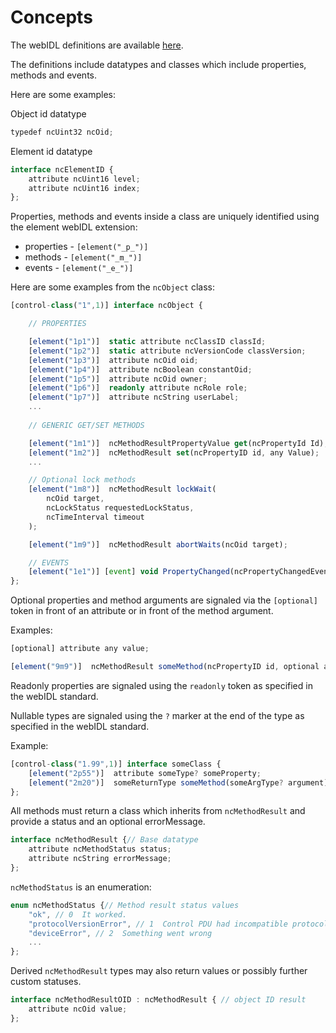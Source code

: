 # Concepts

The webIDL definitions are available [here](idl/NC-Framework.webidl).

The definitions include datatypes and classes which include properties, methods and events.

Here are some examples:

Object id datatype

```typescript
typedef ncUint32 ncOid;
```

Element id datatype

```typescript
interface ncElementID {
    attribute ncUint16 level;
    attribute ncUint16 index;
};
```

Properties, methods and events inside a class are uniquely identified using the element webIDL extension:

* properties - `[element("_p_")]`
* methods - `[element("_m_")]`
* events - `[element("_e_")]`

Here are some examples from the `ncObject` class:

```typescript
[control-class("1",1)] interface ncObject {

    // PROPERTIES

    [element("1p1")]  static attribute ncClassID classId;
    [element("1p2")]  static attribute ncVersionCode classVersion;
    [element("1p3")]  attribute ncOid oid;
    [element("1p4")]  attribute ncBoolean constantOid;
    [element("1p5")]  attribute ncOid owner;
    [element("1p6")]  readonly attribute ncRole role;
    [element("1p7")]  attribute ncString userLabel;
    ...
    
    // GENERIC GET/SET METHODS

    [element("1m1")]  ncMethodResultPropertyValue get(ncPropertyId Id);
    [element("1m2")]  ncMethodResult set(ncPropertyID id, any Value);
    ...

    // Optional lock methods
    [element("1m8")]  ncMethodResult lockWait(
        ncOid target,
        ncLockStatus requestedLockStatus,
        ncTimeInterval timeout
    );

    [element("1m9")]  ncMethodResult abortWaits(ncOid target);

    // EVENTS
    [element("1e1")] [event] void PropertyChanged(ncPropertyChangedEventData eventData);
};
```

Optional properties and method arguments are signaled via the `[optional]` token in front of an attribute or in front of the method argument.

Examples:

```typescript
[optional] attribute any value;
```

```typescript
[element("9m9")]  ncMethodResult someMethod(ncPropertyID id, optional any Value);
```

Readonly properties are signaled using the `readonly` token as specified in the webIDL standard.

Nullable types are signaled using the `?` marker at the end of the type as specified in the webIDL standard.

Example:

```typescript
[control-class("1.99",1)] interface someClass {
    [element("2p55")]  attribute someType? someProperty;
    [element("2m20")]  someReturnType someMethod(someArgType? argument);
};
```

All methods must return a class which inherits from `ncMethodResult` and provide a status and an optional errorMessage.

```typescript
interface ncMethodResult {// Base datatype
    attribute ncMethodStatus status;
    attribute ncString errorMessage;
};
```

`ncMethodStatus` is an enumeration:

```typescript
enum ncMethodStatus {// Method result status values
    "ok", // 0  It worked. 
    "protocolVersionError", // 1  Control PDU had incompatible protocol version code 
    "deviceError", // 2  Something went wrong
    ...
};
```

Derived `ncMethodResult` types may also return values or possibly further custom statuses.

```typescript
interface ncMethodResultOID : ncMethodResult { // object ID result
    attribute ncOid value;
};
```
